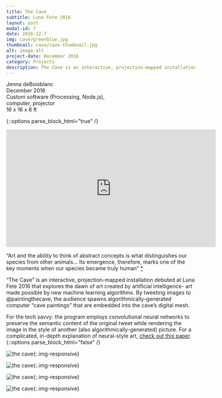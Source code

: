 ```yaml
---
title: The Cave
subtitle: Luna Fete 2016
layout: post
modal-id: 7
date: 2016-12-7
img: cave/greenblue.jpg
thumbnail: cave/cave-thumbnail.jpg
alt: image-alt
project-date: December 2016
category: Projects
description: The Cave is an interactive, projection-mapped installation debuted at Luna Fete 2016
---
```


Jenna deBoisblanc    
December 2016  
Custom software (Processing, Node.js),  
computer, projector     
16 x 16 x 8 ft   

{::options parse_block_html="true" /}
<div class="post_text">

<div class="embed-responsive embed-responsive-16by9">
  <iframe width="560" height="315" src="https://www.youtube.com/embed/Je10sqC7Q_c" frameborder="0" allow="autoplay; encrypted-media" allowfullscreen></iframe>
</div>

“Art and the ability to think of abstract concepts is what distinguishes our species from other animals... Its emergence, therefore, marks one of the key moments when our species became truly human” [*](http://www.bbc.com/news/science-environment-29415716)

“The Cave” is an interactive, projection-mapped installation debuted at Luna Fete 2016 that explores the dawn of art created by artificial intelligence- art made possible by new machine learning algorithms. By tweeting images to @paintingthecave, the audience spawns algorithmically-generated computer “cave paintings” that are embedded into the cave’s digital mesh.

For the tech savvy: the program employs convolutional neural networks to preserve the semantic content of the original tweet while rendering the image in the style of another (also algorithmically-generated) picture. For a complicated, in-depth explanation of neural-style art, [check out this paper](https://www.cv-foundation.org/openaccess/content_cvpr_2016/papers/Gatys_Image_Style_Transfer_CVPR_2016_paper.pdf).
{::options parse_block_html="false" /}

</div>




![the cave]({{site.url}}/img/portfolio/cave/cave3.jpg){:.img-responsive}

![the cave]({{site.url}}/img/portfolio/cave/cave5.jpg){:.img-responsive}

![the cave]({{site.url}}/img/portfolio/cave/smallgreen.jpg){:.img-responsive}

![the cave]({{site.url}}/img/portfolio/cave/greenblue.jpg){:.img-responsive}
